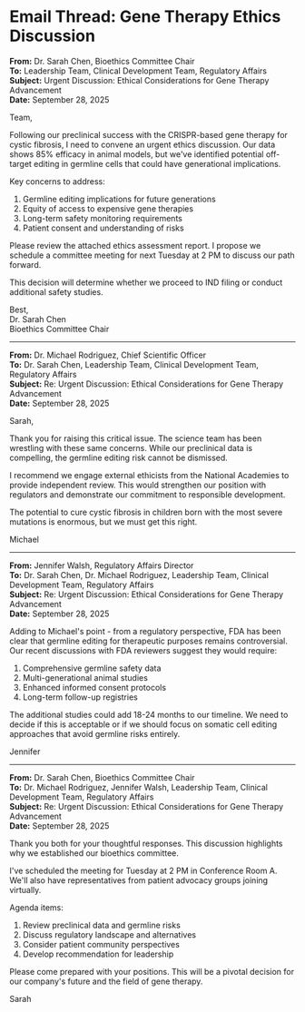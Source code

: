 # Email Thread: Gene Therapy Ethics Discussion

**From:** Dr. Sarah Chen, Bioethics Committee Chair  
**To:** Leadership Team, Clinical Development Team, Regulatory Affairs  
**Subject:** Urgent Discussion: Ethical Considerations for Gene Therapy Advancement  
**Date:** September 28, 2025  

Team,

Following our preclinical success with the CRISPR-based gene therapy for cystic fibrosis, I need to convene an urgent ethics discussion. Our data shows 85% efficacy in animal models, but we've identified potential off-target editing in germline cells that could have generational implications.

Key concerns to address:
1. Germline editing implications for future generations
2. Equity of access to expensive gene therapies
3. Long-term safety monitoring requirements
4. Patient consent and understanding of risks

Please review the attached ethics assessment report. I propose we schedule a committee meeting for next Tuesday at 2 PM to discuss our path forward.

This decision will determine whether we proceed to IND filing or conduct additional safety studies.

Best,  
Dr. Sarah Chen  
Bioethics Committee Chair  

---

**From:** Dr. Michael Rodriguez, Chief Scientific Officer  
**To:** Dr. Sarah Chen, Leadership Team, Clinical Development Team, Regulatory Affairs  
**Subject:** Re: Urgent Discussion: Ethical Considerations for Gene Therapy Advancement  
**Date:** September 28, 2025  

Sarah,

Thank you for raising this critical issue. The science team has been wrestling with these same concerns. While our preclinical data is compelling, the germline editing risk cannot be dismissed.

I recommend we engage external ethicists from the National Academies to provide independent review. This would strengthen our position with regulators and demonstrate our commitment to responsible development.

The potential to cure cystic fibrosis in children born with the most severe mutations is enormous, but we must get this right.

Michael  

---

**From:** Jennifer Walsh, Regulatory Affairs Director  
**To:** Dr. Sarah Chen, Dr. Michael Rodriguez, Leadership Team, Clinical Development Team, Regulatory Affairs  
**Subject:** Re: Urgent Discussion: Ethical Considerations for Gene Therapy Advancement  
**Date:** September 28, 2025  

Adding to Michael's point - from a regulatory perspective, FDA has been clear that germline editing for therapeutic purposes remains controversial. Our recent discussions with FDA reviewers suggest they would require:

1. Comprehensive germline safety data
2. Multi-generational animal studies
3. Enhanced informed consent protocols
4. Long-term follow-up registries

The additional studies could add 18-24 months to our timeline. We need to decide if this is acceptable or if we should focus on somatic cell editing approaches that avoid germline risks entirely.

Jennifer  

---

**From:** Dr. Sarah Chen, Bioethics Committee Chair  
**To:** Dr. Michael Rodriguez, Jennifer Walsh, Leadership Team, Clinical Development Team, Regulatory Affairs  
**Subject:** Re: Urgent Discussion: Ethical Considerations for Gene Therapy Advancement  
**Date:** September 28, 2025  

Thank you both for your thoughtful responses. This discussion highlights why we established our bioethics committee.

I've scheduled the meeting for Tuesday at 2 PM in Conference Room A. We'll also have representatives from patient advocacy groups joining virtually.

Agenda items:
1. Review preclinical data and germline risks
2. Discuss regulatory landscape and alternatives
3. Consider patient community perspectives
4. Develop recommendation for leadership

Please come prepared with your positions. This will be a pivotal decision for our company's future and the field of gene therapy.

Sarah